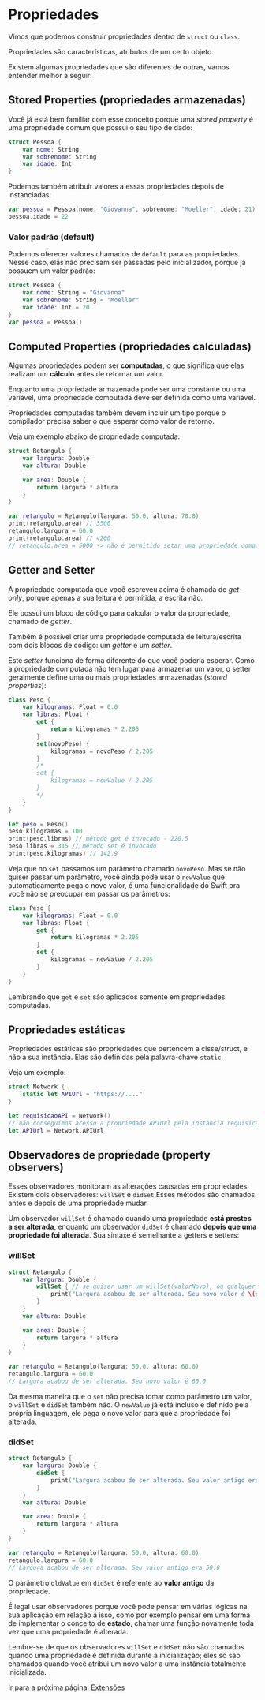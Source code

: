 # Propriedades

Vimos que podemos construir propriedades dentro de `struct` ou `class`.

Propriedades são características, atributos de um certo objeto.

Existem algumas propriedades que são diferentes de outras, vamos entender melhor a seguir:

## Stored Properties (propriedades armazenadas)

Você já está bem familiar com esse conceito porque uma *stored property* é uma propriedade comum que possui o seu tipo de dado:

```swift
struct Pessoa {
    var nome: String
    var sobrenome: String
    var idade: Int
}
```

Podemos também atribuir valores a essas propriedades depois de instanciadas:

```swift
var pessoa = Pessoa(nome: "Giovanna", sobrenome: "Moeller", idade: 21)
pessoa.idade = 22
```

### Valor padrão (default)

Podemos oferecer valores chamados de `default` para as propriedades. Nesse caso, elas não precisam ser passadas pelo inicializador, porque já possuem um valor padrão:

```swift
struct Pessoa {
    var nome: String = "Giovanna"
    var sobrenome: String = "Moeller"
    var idade: Int = 20
}
var pessoa = Pessoa()
```

## Computed Properties (propriedades calculadas)

Algumas propriedades podem ser **computadas**, o que significa que elas realizam um **cálculo** antes de retornar um valor.

Enquanto uma propriedade armazenada pode ser uma constante ou uma variável, uma propriedade computada deve ser definida como uma variável.

Propriedades computadas também devem incluir um tipo porque o compilador precisa saber o que esperar como valor de retorno.

Veja um exemplo abaixo de propriedade computada:

```swift
struct Retangulo {
    var largura: Double
    var altura: Double

    var area: Double {
        return largura * altura
    }
}

var retangulo = Retangulo(largura: 50.0, altura: 70.0)
print(retangulo.area) // 3500
retangulo.largura = 60.0
print(retangulo.area) // 4200
// retangulo.area = 5000 -> não é permitido setar uma propriedade computada, apenas ler o seu valor (get-only)
```

## Getter and Setter

A propriedade computada que você escreveu acima é chamada de *get-only*, porque apenas a sua leitura é permitida, a escrita não. 

Ele possui um bloco de código para calcular o valor da propriedade, chamado de *getter*.

Também é possível criar uma propriedade computada de leitura/escrita com dois blocos de código: um *getter* e um *setter*.

Este *setter* funciona de forma diferente do que você poderia esperar.
Como a propriedade computada não tem lugar para armazenar um valor, o setter geralmente define uma ou mais propriedades armazenadas (*stored properties*):

```swift
class Peso {
    var kilogramas: Float = 0.0
    var libras: Float {
        get {
            return kilogramas * 2.205
        }
        set(novoPeso) {
            kilogramas = novoPeso / 2.205
        }
        /*
        set {
            kilogramas = newValue / 2.205
        }
        */
    }
}

let peso = Peso()
peso.kilogramas = 100
print(peso.libras) // método get é invocado - 220.5
peso.libras = 315 // método set é invocado
print(peso.kilogramas) // 142.9
```

Veja que no `set` passamos um parâmetro chamado `novoPeso`. Mas se não quiser passar um parâmetro, você ainda pode usar o `newValue` que automaticamente pega o novo valor, é uma funcionalidade do Swift pra você não se preocupar em passar os parâmetros:

```swift
class Peso {
    var kilogramas: Float = 0.0
    var libras: Float {
        get {
            return kilogramas * 2.205
        }
        set {
            kilogramas = newValue / 2.205
        }
    }
}
```

Lembrando que `get` e `set` são aplicados somente em propriedades computadas.

## Propriedades estáticas

Propriedades estáticas são propriedades que pertencem a clsse/struct, e não a sua instância. Elas são definidas pela palavra-chave `static`.

Veja um exemplo:

```swift
struct Network {
    static let APIUrl = "https://...."
}

let requisicaoAPI = Network()
// não conseguimos acesso a propriedade APIUrl pela instância requisicaoAPI, então precisamos acessar dessa maneira:
let APIUrl = Network.APIUrl
```

## Observadores de propriedade (property observers)
Esses observadores monitoram as alterações causadas em propriedades. Existem dois observadores: `willSet` e `didSet`.Esses métodos são chamados antes e depois de uma propriedade mudar.

Um observador `willSet` é chamado quando uma propriedade **está prestes a ser alterada**, enquanto um observador `didSet` é chamado **depois que uma propriedade foi alterada**. Sua sintaxe é semelhante a getters e setters:

### willSet

```swift
struct Retangulo {
    var largura: Double {
        willSet { // se quiser usar um willSet(valorNovo), ou qualquer outro nome pra referenciar a variável nova, sem problemas!
            print("Largura acabou de ser alterada. Seu novo valor é \(newValue)")
        }
    }
    var altura: Double

    var area: Double {
        return largura * altura
    }
}

var retangulo = Retangulo(largura: 50.0, altura: 60.0)
retangulo.largura = 60.0
// Largura acabou de ser alterada. Seu novo valor é 60.0
```

Da mesma maneira que o `set` não precisa tomar como parâmetro um valor, o `willSet` e `didSet` também não. O `newValue` já está incluso e definido pela própria linguagem, ele pega o novo valor para que a propriedade foi alterada.

### didSet

```swift
struct Retangulo {
    var largura: Double {
        didSet {
            print("Largura acabou de ser alterada. Seu valor antigo era \(oldValue)")
        }
    }
    var altura: Double

    var area: Double {
        return largura * altura
    }
}

var retangulo = Retangulo(largura: 50.0, altura: 60.0)
retangulo.largura = 60.0
// Largura acabou de ser alterada. Seu valor antigo era 50.0
```

O parâmetro `oldValue` em `didSet` é referente ao **valor antigo** da propriedade.

É legal usar observadores porque você pode pensar em várias lógicas na sua aplicação em relação a isso, como por exemplo pensar em uma forma de implementar o conceito de **estado**, chamar uma função novamente toda vez que uma propriedade é alterada.

Lembre-se de que os observadores `willSet` e `didSet` não são chamados quando uma propriedade é definida durante a inicialização; eles só são chamados quando você atribui um novo valor a uma instância totalmente inicializada.

Ir para a próxima página: [Extensões](19-extensoes.md)